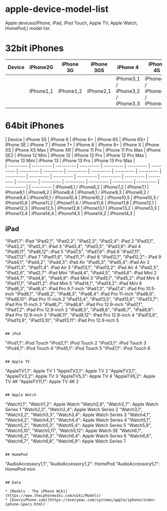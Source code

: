 # apple-device-model-list
Apple devices(iPhone, iPad, iPod Touch, Apple TV, Apple Watch, HomePod,) model list.


# 32bit iPhones
| Device      | iPhone2G | iPhone 3G | iPhone 3GS| iPhone 4 | iPhone 4S | iPhone 5 | iPhone 5C | 
| ---------- | ---------- | ---------- | ---------- | ---------- | ---------- | ---------- |---------- |
|  | iPhone1,1 | iPhone1,2 | iPhone2,1 | iPhone3,1 / iPhone3,2 / iPhone3,3 | iPhone4,1 / iPhone4,2 / iPhone4,3 | iPhone5,1 / iPhone5,2 | iPhone5,3 / iPhone5,4 | 

# 64bit iPhones
| Device | iPhone 5S | iPhone 6 | iPhone 6+ | iPhone 6S | iPhone 6S+ | iPhone SE | iPhone 7 | iPhone 7+ | iPhone 8 | iPhone 8+ | iPhone X | iPhone XS | iPhone XS Max | iPhone XR | iPhone 11 Pro | iPhone 11 Pro Max | iPhone SE2 | iPhone 12 Mini | iPhone 12 | iPhone 12 Pro | iPhone 12 Pro Max | iPhone 13 Mini | iPhone 13 | iPhone 13 Pro | iPhone 13 Pro Max |   
| ---------- | ---------- | ---------- | ---------- | ---------- | ---------- | ---------- | ---------- | ---------- | ---------- | ---------- | ---------- | ---------- | ---------- | ---------- | ---------- | ---------- | ---------- | ---------- | ---------- | ---------- | ---------- | ---------- | ---------- | ---------- | ---------- | ---------- |
| ---------- | iPhone6,1 / iPhone6,2 | iPhone7,2 | iPhone7,1 | iPhone8,1 | iPhone8,2 | iPhone8,4 | iPhone9,1 / iPhone9,3 | iPhone9,2 / iPhone9,4 | iPhone10,1 / iPhone10,4 | iPhone10,2 / iPhone10,5 | iPhone10,3 / iPhone10,6 | iPhone11,2 | iPhone11,4 / iPhone11,6 | iPhone11,8 | iPhone12,1 | iPhone12,3 | iPhone12,5 | iPhone12,8 | iPhone13,1 | iPhone13,2 | iPhone13,3 | iPhone13,4 | iPhone14,4 | iPhone14,5 | iPhone14,2 | iPhone14,3 |


## iPad

"iPad1,1":                                         iPad
"iPad2,1", "iPad2,2", "iPad2,3", "iPad2,4":        iPad 2
"iPad3,1", "iPad3,2", "iPad3,3":                   iPad 3
"iPad3,4", "iPad3,5", "iPad3,6":                   iPad 4
"iPad6,11", "iPad6,12":                            iPad 5
"iPad7,5", "iPad7,6":                              iPad 6
"iPad7,11", "iPad7,12":                            iPad 7
"iPad11,6", "iPad11,7":                            iPad 8
"iPad12,1", "iPad12,2"::                           iPad 9
"iPad4,1", "iPad4,2", "iPad4,3":                   iPad Air
"iPad5,3", "iPad5,4":                              iPad Air 2
"iPad11,3", "iPad11,4":                            iPad Air 3
"iPad13,1", "iPad13,2":                            iPad Air 4
"iPad2,5", "iPad2,6", "iPad2,7":                   iPad Mini
"iPad4,4", "iPad4,5", "iPad4,6":                   iPad Mini 2
"iPad4,7", "iPad4,8", "iPad4,9":                   iPad Mini 3
"iPad5,1", "iPad5,2":                              iPad Mini 4
"iPad11,1", "iPad11,2":                            iPad Mini 5
"iPad14,1", "iPad14,2":                            iPad Mini 6
"iPad6,3", "iPad6,4":                              iPad Pro 9.7-inch
"iPad7,3", "iPad7,4":                              iPad Pro 10.5-inch
"iPad8,1", "iPad8,2", "iPad8,3", "iPad8,4":        iPad Pro 11-inch
"iPad8,9", "iPad8,10":                             iPad Pro 11-inch 2
"iPad13,4", "iPad13,5", "iPad13,6", "iPad13,7":    iPad Pro 11-inch 3
"iPad6,7", "iPad6,8":                              iPad Pro 12.9-inch
"iPad7,1", "iPad7,2":                              iPad Pro 12.9-inch 2
"iPad8,5", "iPad8,6", "iPad8,7", "iPad8,8":        iPad Pro 12.9-inch 3
"iPad8,11", "iPad8,12":                            iPad Pro 12.9-inch 4
"iPad13,8", "iPad13,9", "iPad13,10", "iPad13,11":  iPad Pro 12.9-inch 5
```

## iPod

```
"iPod1,1":                                         iPod Touch
"iPod2,1":                                         iPod Touch 2
"iPod3,1":                                         iPod Touch 3
"iPod4,1":                                         iPod Touch 4
"iPod5,1":                                         iPod Touch 5
"iPod7,1":                                         iPod Touch 6
```

## Apple TV

```
"AppleTV1,1":                                      Apple TV 1
"AppleTV2,1":                                      Apple TV 2
"AppleTV3,1", "AppleTV3,2":                        Apple TV 3
"AppleTV5,3":                                      Apple TV 4
"AppleTV6,2":                                      Apple TV 4K
"AppleTV11,1":                                     Apple TV 4K 2
```

## Apple Watch

```
"Watch1,1", "Watch1,2":                            Apple Watch
"Watch2,6", "Watch2,7":                            Apple Watch Series 1
"Watch2,3", "Watch2,4":                            Apple Watch Series 2
"Watch3,1", "Watch3,2", "Watch3,3", "Watch3,4":    Apple Watch Series 3
"Watch4,1", "Watch4,2", "Watch4,3", "Watch4,4":    Apple Watch Series 4
"Watch5,1", "Watch5,2", "Watch5,3", "Watch5,4":    Apple Watch Series 5
"Watch5,9", "Watch5,10", "Watch5,11", "Watch5,12": Apple Watch SE
"Watch6,1", "Watch6,2", "Watch6,3", "Watch6,4":    Apple Watch Series 6
"Watch6,6", "Watch6,7", "Watch6,8", "Watch6,9":    Apple Watch Series 7
```

## HomePod

```
"AudioAccessory1,1", "AudioAccessory1,2":          HomePod
"AudioAccessory5,1":                               HomePod mini
```

## Data

* [Models - The iPhone Wiki](https://www.theiphonewiki.com/wiki/Models)
* [EveryiPhone.com](https://everymac.com/systems/apple/iphone/index-iphone-specs.html)
